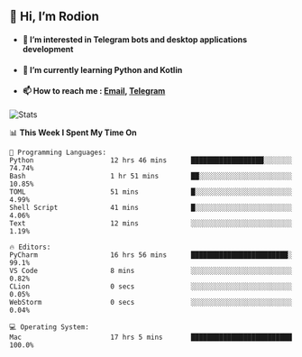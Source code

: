 ## 👋 Hi, I’m Rodion
- #### 👀 I’m interested in Telegram bots and desktop applications development
- #### 🌱 I’m currently learning Python and Kotlin
- #### 📫 How to reach me : [Email](mailto:me@lavn.ml), [Telegram](https://t.me/fast_geek)

![Stats](https://github-readme-stats.vercel.app/api?username=fast-geek&show_icons=true&theme=react&hide=issues&count_private=true&layout=compact)


<!--START_SECTION:waka-->
📊 **This Week I Spent My Time On** 

```text
💬 Programming Languages: 
Python                   12 hrs 46 mins      ██████████████████░░░░░░░   74.74% 
Bash                     1 hr 51 mins        ██░░░░░░░░░░░░░░░░░░░░░░░   10.85% 
TOML                     51 mins             █░░░░░░░░░░░░░░░░░░░░░░░░   4.99% 
Shell Script             41 mins             █░░░░░░░░░░░░░░░░░░░░░░░░   4.06% 
Text                     12 mins             ░░░░░░░░░░░░░░░░░░░░░░░░░   1.19%

🔥 Editors: 
PyCharm                  16 hrs 56 mins      ████████████████████████░   99.1% 
VS Code                  8 mins              ░░░░░░░░░░░░░░░░░░░░░░░░░   0.82% 
CLion                    0 secs              ░░░░░░░░░░░░░░░░░░░░░░░░░   0.05% 
WebStorm                 0 secs              ░░░░░░░░░░░░░░░░░░░░░░░░░   0.04%

💻 Operating System: 
Mac                      17 hrs 5 mins       █████████████████████████   100.0%

```


<!--END_SECTION:waka-->
